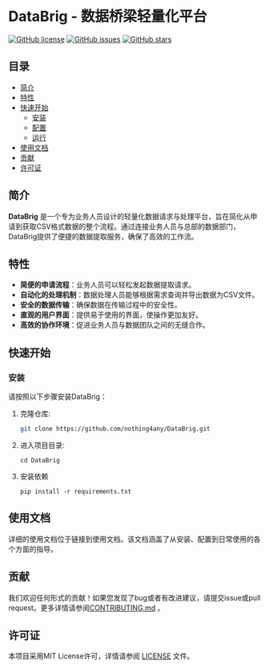 # DataBrig - 数据桥梁轻量化平台

[![GitHub license](https://img.shields.io/badge/license-MIT-blue.svg)](https://github.com/nothing4any/DataBrig/LICENSE)
[![GitHub issues](https://img.shields.io/github/issues/[YourUsername]/DataBrig.svg)](https://github.com/nothing4any/DataBrig/issues)
[![GitHub stars](https://img.shields.io/github/stars/[YourUsername]/DataBrig.svg?style=social&label=Star)](https://github.com/nothing4any/DataBrig/stargazers)

## 目录
- [简介](#简介)
- [特性](#特性)
- [快速开始](#快速开始)
  - [安装](#安装)
  - [配置](#配置)
  - [运行](#运行)
- [使用文档](#使用文档)
- [贡献](#贡献)
- [许可证](#许可证)

## 简介

**DataBrig** 是一个专为业务人员设计的轻量化数据请求与处理平台，旨在简化从申请到获取CSV格式数据的整个流程。通过连接业务人员与总部的数据部门，DataBrig提供了便捷的数据提取服务，确保了高效的工作流。

## 特性

- **简便的申请流程**：业务人员可以轻松发起数据提取请求。
- **自动化的处理机制**：数据处理人员能够根据需求查询并导出数据为CSV文件。
- **安全的数据传输**：确保数据在传输过程中的安全性。
- **直观的用户界面**：提供易于使用的界面，使操作更加友好。
- **高效的协作环境**：促进业务人员与数据团队之间的无缝合作。

## 快速开始

### 安装

请按照以下步骤安装DataBrig：

1. 克隆仓库:
   ```bash
   git clone https://github.com/nothing4any/DataBrig.git
   ```
2. 进入项目目录:
    ```
    cd DataBrig
    ```
3. 安装依赖
    ```
   pip install -r requirements.txt
   ```
## 使用文档
详细的使用文档位于链接到使用文档。该文档涵盖了从安装、配置到日常使用的各个方面的指导。

## 贡献
我们欢迎任何形式的贡献！如果您发现了bug或者有改进建议，请提交issue或pull request。更多详情请参阅[CONTRIBUTING.md](https://github.com/nothing4any/DataBrig/CONTRIBUTING.md) 。

## 许可证
本项目采用MIT License许可，详情请参阅 [LICENSE](https://github.com/nothing4any/DataBrig/LICENSE) 文件。